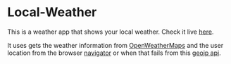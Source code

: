 # Local-Weather

This is a weather app that shows your local weather. Check it live [here](https://zelite.github.io/Local-Weather/).

It uses gets the weather information from [OpenWeatherMaps](http://openweathermap.org/) and the user location from the 
browser [navigator](https://developer.mozilla.org/en-US/docs/Web/API/Navigator/geolocation) or when that fails from this [geoip api](https://geoip.nekudo.com/api/).
